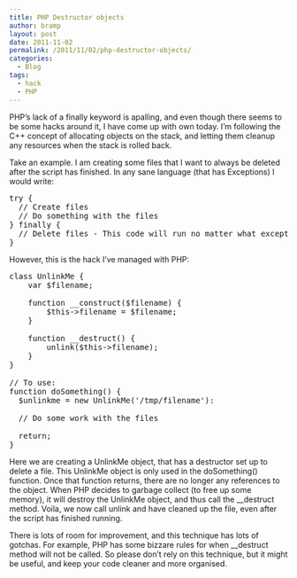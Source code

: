 ```yaml
---
title: PHP Destructor objects
author: bramp
layout: post
date: 2011-11-02
permalink: /2011/11/02/php-destructor-objects/
categories:
  - Blog
tags:
  - hack
  - PHP
---
```

PHP&#8217;s lack of a finally keyword is apalling, and even though there seems to be some hacks around it, I have come up with own today. I&#8217;m following the C++ concept of allocating objects on the stack, and letting them cleanup any resources when the stack is rolled back.

Take an example. I am creating some files that I want to always be deleted after the script has finished. In any sane language (that has Exceptions) I would write:

<pre class="prettyprint">try {
  // Create files
  // Do something with the files
} finally {
  // Delete files - This code will run no matter what exceptions or errors occur while creating the files.
}
</pre>

However, this is the hack I&#8217;ve managed with PHP:

<pre class="prettyprint">class UnlinkMe {
	var $filename;

	function __construct($filename) {
		$this-&gt;filename = $filename;
	}

	function __destruct() {
		unlink($this-&gt;filename);
	}
}

// To use:
function doSomething() {
  $unlinkme = new UnlinkMe('/tmp/filename'):

  // Do some work with the files

  return;
}
</pre>

Here we are creating a UnlinkMe object, that has a destructor set up to delete a file. This UnlinkMe object is only used in the doSomething() function. Once that function returns, there are no longer any references to the object. When PHP decides to garbage collect (to free up some memory), it will destroy the UnlinkMe object, and thus call the __destruct method. Voila, we now call unlink and have cleaned up the file, even after the script has finished running.

There is lots of room for improvement, and this technique has lots of gotchas. For example, PHP has some bizzare rules for when __destruct method will not be called. So please don&#8217;t rely on this technique, but it might be useful, and keep your code cleaner and more organised.